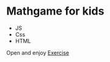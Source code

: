 # Mathgame for kids
- JS
- Css
- HTML

 Open and enjoy [Exercise](https://gio-dzadza.github.io/Mathgame/)
